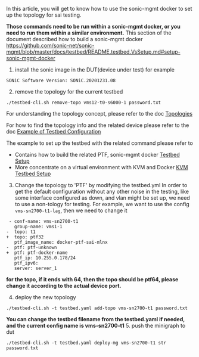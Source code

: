 In this article, you will get to know how to use the sonic-mgmt docker to set up the topology for sai testing.

**Those commands need to be run within a sonic-mgmt docker, or you need to run them within a similar environment.**
This section of the document described how to build a sonic-mgmt docker
https://github.com/sonic-net/sonic-mgmt/blob/master/docs/testbed/README.testbed.VsSetup.md#setup-sonic-mgmt-docker
1. install the sonic image in the DUT(device under test)
for example
```
SONiC Software Version: SONiC.20201231.08
```
2. remove the topology for the current testbed
```
./testbed-cli.sh remove-topo vms12-t0-s6000-1 password.txt
```
For understanding the topology concept, please refer to the doc
[Topologies](https://github.com/sonic-net/sonic-mgmt/blob/master/docs/testbed/README.testbed.Topology.md)

For how to find the topology info and the related device please refer to the doc
[Example of Testbed Configuration](https://github.com/sonic-net/sonic-mgmt/blob/master/docs/testbed/README.testbed.Example.Config.md)

The example to set up the testbed with the related command please refer to
- Contains how to build the related PTF, sonic-mgmt docker
[Testbed Setup](https://github.com/sonic-net/sonic-mgmt/blob/master/docs/testbed/README.testbed.Setup.md)
- More concentrate on a virtual environment with KVM and Docker
[KVM Testbed Setup](https://github.com/sonic-net/sonic-mgmt/blob/master/docs/testbed/README.testbed.VsSetup.md)
3. Change the topology to 'PTF' by modifying the testbed.yml
In order to get the default configuration without any other noise in the testing, like some interface configured as down, and vlan might be set up, we need to use a non-tology for testing.
For example, we want to use the config `vms-sn2700-t1-lag`, then we need to change it
```git
 - conf-name: vms-sn2700-t1
   group-name: vms1-1
-  topo: t1
+  topo: ptf32
   ptf_image_name: docker-ptf-sai-mlnx
-  ptf: ptf-unknown
+  ptf: ptf-docker-name
   ptf_ip: 10.255.0.178/24
   ptf_ipv6:
   server: server_1
```
**for the topo, if it ends with 64, then the topo should be ptf64, please change it according to the actual device port.**

4. deploy the new topology
```
./testbed-cli.sh -t testbed.yaml add-topo vms-sn2700-t1 password.txt
```
**You can change the testbed filename from the testbed.yaml if needed, and the current config name is  vms-sn2700-t1**
5. push the minigraph to dut
```
./testbed-cli.sh -t testbed.yaml deploy-mg vms-sn2700-t1 str password.txt
```